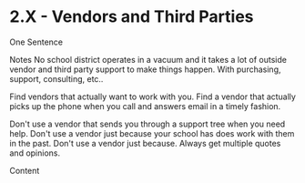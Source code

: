 # 2.X - Vendors and Third Parties

One Sentence

Notes
No school district operates in a vacuum and it takes a lot of outside vendor and third party support to make things happen. With purchasing, support, consulting, etc..

Find vendors that actually want to work with you. Find a vendor that actually picks up the phone when you call and answers email in a timely fashion.

Don't use a vendor that sends you through a support tree when you need help. Don't use a vendor just because your school has does work with them in the past. Don't use a vendor just because. Always get multiple quotes and opinions.

Content

